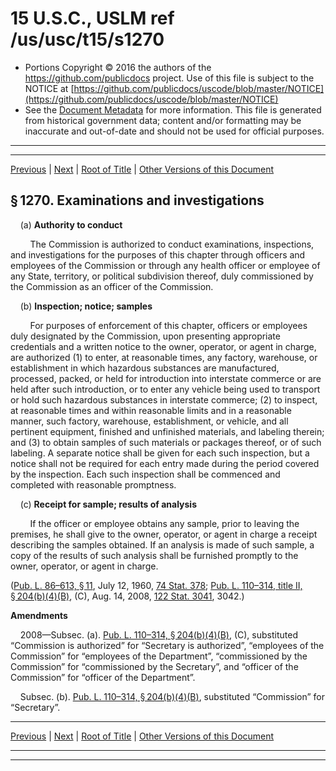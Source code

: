 ---
---

# 15 U.S.C., USLM ref /us/usc/t15/s1270

* Portions Copyright © 2016 the authors of the https://github.com/publicdocs project.
  Use of this file is subject to the NOTICE at [https://github.com/publicdocs/uscode/blob/master/NOTICE](https://github.com/publicdocs/uscode/blob/master/NOTICE)
* See the [Document Metadata](././../../../..//README.md) for more information.
  This file is generated from historical government data; content and/or formatting may be inaccurate and out-of-date and should not be used for official purposes.

----------
----------

[Previous](./../../../..//us/usc/t15/ch30/m__us_usc_t15_s1269.md) | [Next](./../../../..//us/usc/t15/ch30/m__us_usc_t15_s1271.md) | [Root of Title](./../../../../) | [Other Versions of this Document](https://publicdocs.github.io/go/links?ns=uslm&ref=%2Fus%2Fusc%2Ft15%2Fs1270)

## § 1270. Examinations and investigations

    (a) __Authority to conduct__ 

        The Commission is authorized to conduct examinations, inspections, and investigations for the purposes of this chapter through officers and employees of the Commission or through any health officer or employee of any State, territory, or political subdivision thereof, duly commissioned by the Commission as an officer of the Commission.

    (b) __Inspection; notice; samples__ 

        For purposes of enforcement of this chapter, officers or employees duly designated by the Commission, upon presenting appropriate credentials and a written notice to the owner, operator, or agent in charge, are authorized (1) to enter, at reasonable times, any factory, warehouse, or establishment in which hazardous substances are manufactured, processed, packed, or held for introduction into interstate commerce or are held after such introduction, or to enter any vehicle being used to transport or hold such hazardous substances in interstate commerce; (2) to inspect, at reasonable times and within reasonable limits and in a reasonable manner, such factory, warehouse, establishment, or vehicle, and all pertinent equipment, finished and unfinished materials, and labeling therein; and (3) to obtain samples of such materials or packages thereof, or of such labeling. A separate notice shall be given for each such inspection, but a notice shall not be required for each entry made during the period covered by the inspection. Each such inspection shall be commenced and completed with reasonable promptness.

    (c) __Receipt for sample; results of analysis__ 

        If the officer or employee obtains any sample, prior to leaving the premises, he shall give to the owner, operator, or agent in charge a receipt describing the samples obtained. If an analysis is made of such sample, a copy of the results of such analysis shall be furnished promptly to the owner, operator, or agent in charge.

([Pub. L. 86–613, § 11][/us/pl/86/613/s11], July 12, 1960, [74 Stat. 378][/us/stat/74/378]; [Pub. L. 110–314, title II, § 204(b)(4)(B)][/us/pl/110/314/s204/b/4/B], (C), Aug. 14, 2008, [122 Stat. 3041][/us/stat/122/3041], 3042.)

 __Amendments__ 

    2008—Subsec. (a). [Pub. L. 110–314, § 204(b)(4)(B)][/us/pl/110/314/s204/b/4/B], (C), substituted “Commission is authorized” for “Secretary is authorized”, “employees of the Commission” for “employees of the Department”, “commissioned by the Commission” for “commissioned by the Secretary”, and “officer of the Commission” for “officer of the Department”.

    Subsec. (b). [Pub. L. 110–314, § 204(b)(4)(B)][/us/pl/110/314/s204/b/4/B], substituted “Commission” for “Secretary”.

----------

[Previous](./../../../..//us/usc/t15/ch30/m__us_usc_t15_s1269.md) | [Next](./../../../..//us/usc/t15/ch30/m__us_usc_t15_s1271.md) | [Root of Title](./../../../../) | [Other Versions of this Document](https://publicdocs.github.io/go/links?ns=uslm&ref=%2Fus%2Fusc%2Ft15%2Fs1270)

----------
----------

[/us/pl/86/613/s11]: https://publicdocs.github.io/go/links?ns=uslm&ref=%2Fus%2Fpl%2F86%2F613%2Fs11
[/us/stat/74/378]: https://publicdocs.github.io/go/links?ns=uslm&ref=%2Fus%2Fstat%2F74%2F378
[/us/pl/110/314/s204/b/4/B]: https://publicdocs.github.io/go/links?ns=uslm&ref=%2Fus%2Fpl%2F110%2F314%2Fs204%2Fb%2F4%2FB
[/us/stat/122/3041]: https://publicdocs.github.io/go/links?ns=uslm&ref=%2Fus%2Fstat%2F122%2F3041
[/us/pl/110/314/s204/b/4/B]: https://publicdocs.github.io/go/links?ns=uslm&ref=%2Fus%2Fpl%2F110%2F314%2Fs204%2Fb%2F4%2FB
[/us/pl/110/314/s204/b/4/B]: https://publicdocs.github.io/go/links?ns=uslm&ref=%2Fus%2Fpl%2F110%2F314%2Fs204%2Fb%2F4%2FB


